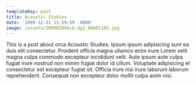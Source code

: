 ```yaml
---
templateKey: post
title: Acoustic Studies
date: '1999-12-31 11:59:59 -0800'
image: /assets/20090206kcb_dg1_0868l105.jpg
---
```


This is a post about orca Acoustic Studies. Ipsum ipsum adipisicing sunt ea duis elit consectetur. Proident officia magna ullamco enim irure Lorem velit magna culpa commodo excepteur incididunt velit. Aute ipsum aute culpa fugiat irure nostrud non minim fugiat dolor id cillum. Voluptate adipisicing et consectetur est excepteur fugiat sit. Officia irure nisi irure laborum laborum reprehenderit. Consequat non excepteur dolor mollit culpa anim nisi.
